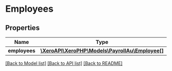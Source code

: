 # Employees

## Properties

 Name          | Type                                                            | Description | Notes      
---------------|-----------------------------------------------------------------|-------------|------------
 **employees** | [**\XeroAPI\XeroPHP\Models\PayrollAu\Employee[]**](Employee.md) |             | [optional] 

[[Back to Model list]](../README.md#documentation-for-models) [[Back to API list]](../README.md#documentation-for-api-endpoints) [[Back to README]](../README.md)


